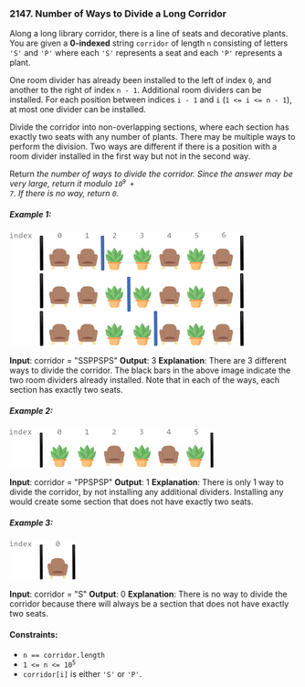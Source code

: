 ### 2147. Number of Ways to Divide a Long Corridor

Along a long library corridor, there is a line of seats and decorative plants. You are given a **0-indexed** string `corridor` of length `n` consisting of letters `'S'` and `'P'` where each `'S'` represents a seat and each `'P'` represents a plant.

One room divider has already been installed to the left of index `0`, and another to the right of index `n - 1`. Additional room dividers can be installed. For each position between indices `i - 1` and `i` (`1 <= i <= n - 1`), at most one divider can be installed.

Divide the corridor into non-overlapping sections, where each section has exactly two seats with any number of plants. There may be multiple ways to perform the division. Two ways are different if there is a position with a room divider installed in the first way but not in the second way.

Return _the number of ways to divide the corridor. Since the answer may be very large, return it modulo <code>10<sup>9</sup> + 7</code>. If there is no way, return `0`_.

##### Example 1:

![](./assets/img/1.png)

**Input**: corridor = "SSPPSPS"
**Output**: 3
**Explanation**: There are 3 different ways to divide the corridor.
The black bars in the above image indicate the two room dividers already installed.
Note that in each of the ways, each section has exactly two seats.

##### Example 2:

![](./assets/img/2.png)

**Input**: corridor = "PPSPSP"
**Output**: 1
**Explanation**: There is only 1 way to divide the corridor, by not installing any additional dividers.
Installing any would create some section that does not have exactly two seats.

##### Example 3:

![](./assets/img/3.png)

**Input**: corridor = "S"
**Output**: 0
**Explanation**: There is no way to divide the corridor because there will always be a section that does not have exactly two seats.

#### Constraints:

-   `n == corridor.length`
-   <code>1 <= n <= 10<sup>5</sup></code>
-   `corridor[i]` is either `'S'` or `'P'`.

